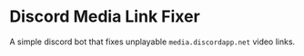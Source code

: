 # Discord Media Link Fixer

A simple discord bot that fixes unplayable `media.discordapp.net` video links.
